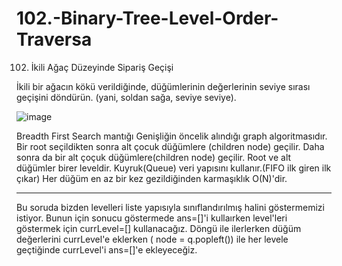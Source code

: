 # 102.-Binary-Tree-Level-Order-Traversa
102. İkili Ağaç Düzeyinde Sipariş Geçişi

İkili bir ağacın kökü verildiğinde, düğümlerinin değerlerinin seviye sırası geçişini döndürün. (yani, soldan sağa, seviye seviye).

![image](https://user-images.githubusercontent.com/77336040/212174051-1e6360af-f237-414c-8588-bf65ecf2ded3.png)


Breadth First Search mantığı 
Genişliğin öncelik alındığı graph algoritmasıdır. Bir root seçildikten sonra alt çocuk düğümlere (children node) geçilir. Daha sonra da bir alt çoçuk düğümlere(children node) geçilir. Root ve alt düğümler birer leveldir.
Kuyruk(Queue) veri yapısını kullanır.(FIFO ilk giren ilk çıkar)
Her düğüm en az bir kez gezildiğinden karmaşıklık O(N)'dir.

--------------
Bu soruda bizden levelleri liste yapısıyla sınıflandırılmış halini göstermemizi istiyor. Bunun için  sonucu göstermede ans=[]'i kullaırken level'leri göstermek için currLevel=[] kullanacağız. Döngü ile ilerlerken düğüm değerlerini currLevel'e eklerken ( node = q.popleft()) ile her levele geçtiğinde currLevel'i ans=[]'e ekleyeceğiz.

